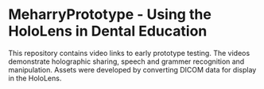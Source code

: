 # MeharryPrototype - Using the HoloLens in Dental Education
This repository contains video links to early prototype testing.  The videos demonstrate holographic sharing, speech and grammer recognition and manipulation. Assets were developed by converting DICOM data for display in the HoloLens. 
